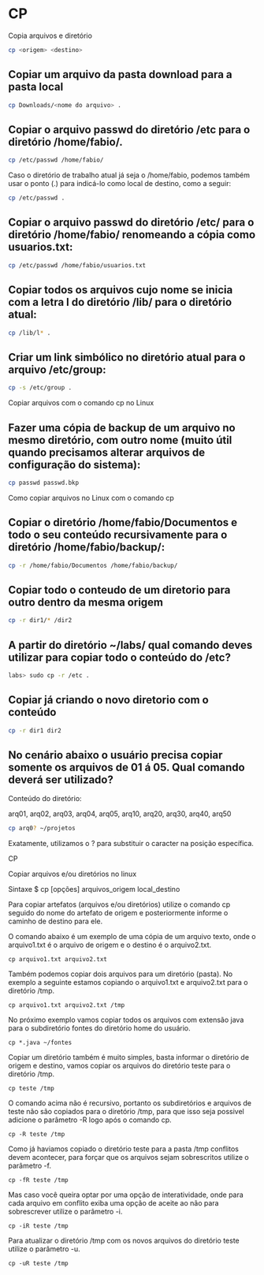 # CP

Copia arquivos e diretório

```bash
cp <origem> <destino>
```

## Copiar um arquivo da pasta download para a pasta local

```bash
cp Downloads/<nome do arquivo> .
```

## Copiar o arquivo passwd do diretório /etc para o diretório /home/fabio/.

```bash
cp /etc/passwd /home/fabio/
```

Caso o diretório de trabalho atual já seja o /home/fabio, podemos também usar o ponto (.) para indicá-lo como local de destino, como a seguir:

```bash
cp /etc/passwd .
```

## Copiar o arquivo passwd do diretório /etc/ para o diretório /home/fabio/ renomeando a cópia como usuarios.txt:

```bash
cp /etc/passwd /home/fabio/usuarios.txt
```

## Copiar todos os arquivos cujo nome se inicia com a letra l do diretório /lib/ para o diretório atual:

```bash
cp /lib/l* .
```

## Criar um link simbólico no diretório atual para o arquivo /etc/group:

```bash
cp -s /etc/group .
```

Copiar arquivos com o comando cp no Linux

## Fazer uma cópia de backup de um arquivo no mesmo diretório, com outro nome (muito útil quando precisamos alterar arquivos de configuração do sistema):

```bash
cp passwd passwd.bkp
```

Como copiar arquivos no Linux com o comando cp

## Copiar o diretório /home/fabio/Documentos e todo o seu conteúdo recursivamente para o diretório /home/fabio/backup/:

```bash
cp -r /home/fabio/Documentos /home/fabio/backup/
```

## Copiar todo o conteudo de um diretorio para outro dentro da mesma origem

```bash
cp -r dir1/* /dir2
```

## A partir do diretório ~/labs/ qual comando deves utilizar para copiar todo o conteúdo do /etc?

```bash
labs> sudo cp -r /etc .
```
## Copiar já criando o novo diretorio com o conteúdo

```bash
cp -r dir1 dir2
```

## No cenário abaixo o usuário precisa copiar somente os arquivos de 01 á 05. Qual comando deverá ser utilizado?

Conteúdo do diretório:

arq01, arq02, arq03, arq04, arq05, arq10, arq20, arq30, arq40, arq50


```bash
cp arq0? ~/projetos
```
Exatamente, utilizamos o ? para substituir o caracter na posição específica.

CP

Copiar arquivos e/ou diretórios no linux

Sintaxe
$ cp [opções] arquivos_origem local_destino

Para copiar artefatos (arquivos e/ou diretórios) utilize o comando cp seguido do nome do artefato de origem e posteriormente informe o caminho de destino para ele.

O comando abaixo é um exemplo de uma cópia de um arquivo texto, onde o arquivo1.txt é o arquivo de origem e o destino é o arquivo2.txt.

	cp arquivo1.txt arquivo2.txt

Também podemos copiar dois arquivos para um diretório (pasta). No exemplo a seguinte estamos copiando o arquivo1.txt e arquivo2.txt para o diretório /tmp.

	cp arquivo1.txt arquivo2.txt /tmp

No próximo exemplo vamos copiar todos os arquivos com extensão java para o subdiretório fontes do diretório home do usuário.

	cp *.java ~/fontes

Copiar um diretório também é muito simples, basta informar o diretório de origem e destino, vamos copiar os arquivos do diretório teste para o diretório /tmp.

	cp teste /tmp

O comando acima não é recursivo, portanto os subdiretórios e arquivos de teste não são copiados para o diretório /tmp, para que isso seja possivel adicione o parâmetro -R logo após o comando cp.

	cp -R teste /tmp

Como já haviamos copiado o diretório teste para a pasta /tmp conflitos devem acontecer, para forçar que os arquivos sejam sobrescritos utilize o parâmetro -f.

	cp -fR teste /tmp

Mas caso você queira optar por uma opção de interatividade, onde para cada arquivo em conflito exiba uma opção de aceite ao não para sobrescrever utilize o parâmetro -i.

	cp -iR teste /tmp

Para atualizar o diretório /tmp com os novos arquivos do diretório teste utilize o parâmetro -u.

	cp -uR teste /tmp